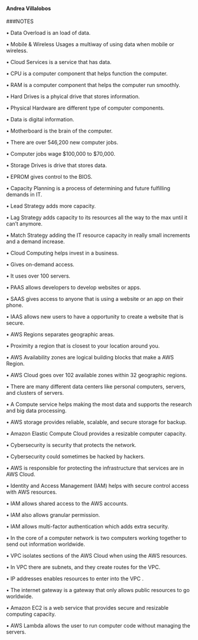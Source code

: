 #### Andrea Villalobos

###NOTES

•	Data Overload is an load of data.

•	Mobile & Wireless Usages a multiway of using data when mobile or wireless.

•	Cloud Services is a service that has data.

•	CPU is a computer component that helps function the computer.

•	RAM is a computer component that helps the computer run smoothly.

•	Hard Drives is a phyical drive that stores information.

•	Physical Hardware are different type of computer components.

•	Data is digital information.

•	Motherboard is the brain of the computer.

•	There are over 546,200 new computer jobs.

•	Computer jobs wage $100,000 to $70,000.

•	Storage Drives is drive that stores data.

•	EPROM gives control to the BIOS.

•	Capacity Planning is a process of determining and future fulfilling demands in IT.

•	Lead Strategy adds more capacity.

•	Lag Strategy adds capacity to its resources all the way to the max until it can’t anymore.

•	Match Strategy adding the IT resource capacity in really small increments and a demand increase.

•	Cloud Computing helps invest in a business.

•	Gives on-demand access.

•	It uses over 100 servers.

•	PAAS allows developers to develop websites or apps.

•	SAAS gives access to anyone that is using a website or an app on their phone.

•	IAAS allows new users to have a opportunity to create a website that is secure.

•	AWS Regions separates geographic areas.

•	Proximity a region that is closest to your location around you.

•	AWS Availability zones are logical building blocks that make a AWS Region.

•	AWS Cloud goes over 102 available zones within 32 geographic regions.

•	There are many different data centers like personal computers, servers, and clusters of servers.

•	A Compute service helps making the most data and supports the research and big data processing.

•	AWS storage provides reliable, scalable, and secure storage for backup.

•	Amazon Elastic Compute Cloud provides a resizable computer capacity.

•	Cybersecurity is security that protects the network.

•	Cybersecurity could sometimes be hacked by hackers.

•	AWS is responsible for protecting the infrastructure that services are in AWS Cloud.

•	Identity and Access Management (IAM) helps with secure control access with AWS resources.

•	IAM allows shared access to the AWS accounts.

•	IAM also allows granular permission.

•	IAM allows multi-factor authentication which adds extra security.

•	In the core of a computer network is two computers working together to send out information worldwide.

•	VPC isolates sections of the AWS Cloud when using the AWS resources.

•	In VPC there are subnets, and they create routes for the VPC.

•	IP addresses enables resources to enter into the VPC .

•	The internet gateway is a gateway that only allows public resources to go worldwide.


•	Amazon EC2 is a web service that provides secure and resizable computing capacity.


•	AWS Lambda allows the user to run computer code without managing the servers.






